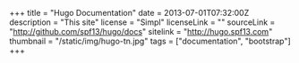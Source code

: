+++
title = "Hugo Documentation"
date = 2013-07-01T07:32:00Z 
description = "This site"
license = "Simpl"
licenseLink = ""
sourceLink = "http://github.com/spf13/hugo/docs"
sitelink = "http://hugo.spf13.com"
thumbnail = "/static/img/hugo-tn.jpg"
tags = ["documentation", "bootstrap"]
+++

